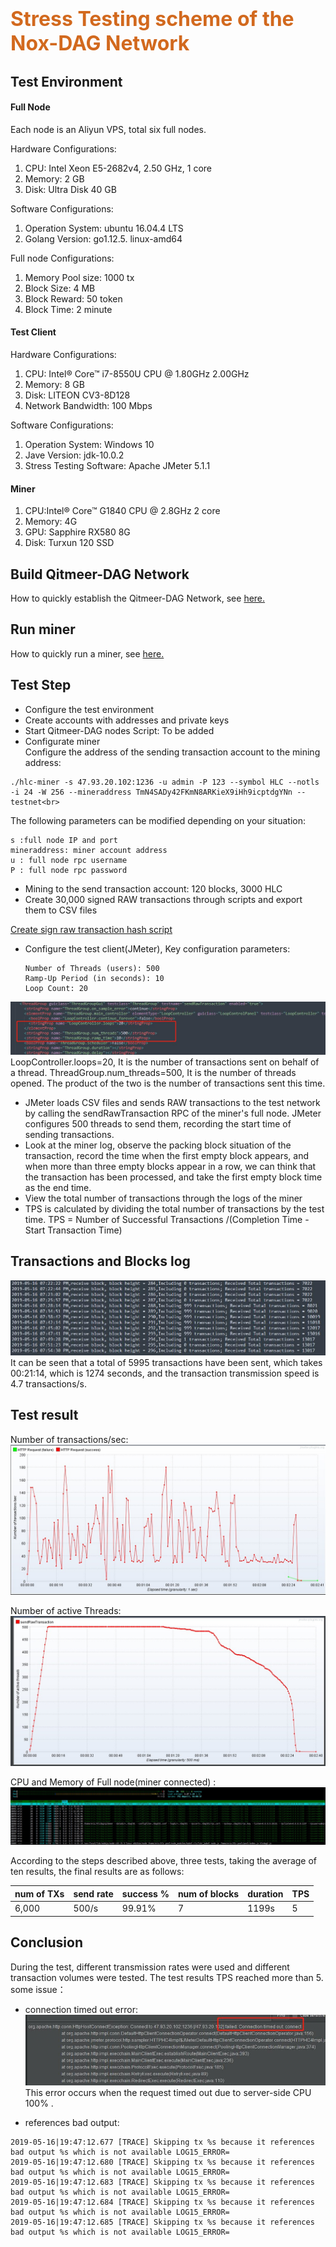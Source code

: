 # <font color=Chocolate size=6>Stress Testing scheme of the Nox-DAG Network</font>

## Test Environment

#### Full Node
Each node is an Aliyun VPS, total six full nodes.

Hardware Configurations:
1. CPU: Intel Xeon E5-2682v4, 2.50 GHz, 1 core
2. Memory: 2 GB
3. Disk: Ultra Disk 40 GB

Software Configurations:
1. Operation System: ubuntu 16.04.4 LTS
2. Golang Version: go1.12.5.  linux-amd64

Full node Configurations:
1. Memory Pool size: 1000 tx
2. Block Size: 4 MB
3. Block Reward: 50 token
4. Block Time: 2 minute

#### Test Client
Hardware Configurations:
1. CPU: Intel® Core™ i7-8550U CPU @ 1.80GHz 2.00GHz
2. Memory: 8 GB
3. Disk: LITEON CV3-8D128
4. Network Bandwidth: 100 Mbps

Software Configurations:
1. Operation System: Windows 10
2. Jave Version: jdk-10.0.2
3. Stress Testing Software: Apache JMeter 5.1.1

#### Miner
1. CPU:Intel® Core™ G1840 CPU @ 2.8GHz 2 core
2. Memory: 4G
3. GPU: Sapphire RX580 8G
4. Disk: Turxun 120 SSD

## Build Qitmeer-DAG Network
How to quickly establish the Qitmeer-DAG Network, see [here.](https://github.com/HalalChain/Nox-DAG-test/blob/master/README.md)

## Run miner
How to quickly run a miner, see [here.](https://github.com/HalalChain/hlc-miner/blob/master/README.md)

## Test Step
- Configure the test environment
- Create accounts with addresses and private keys
- Start Qitmeer-DAG nodes
Script: To be added
- Configurate miner<br>
Configure the address of the sending transaction account to the mining address:<br> 
```asciidoc
./hlc-miner -s 47.93.20.102:1236 -u admin -P 123 --symbol HLC --notls -i 24 -W 256 --mineraddress TmN4SADy42FKmN8ARKieX9iHh9icptdgYNn --testnet<br>
```
The following parameters can be modified depending on your situation:
    
    s :full node IP and port
    mineraddress: miner account address
    u : full node rpc username
    P : full node rpc password
- Mining to the send transaction account: 120 blocks, 3000 HLC
- Create 30,000 signed RAW transactions through scripts and export them to CSV files

[Create sign raw transaction hash script](https://github.com/jamesvan2019/Nox-DAG-test/blob/master/stress_testing_batch_create_transactions_script.md)
- Configure the test client(JMeter), Key configuration parameters:

      Number of Threads (users): 500
      Ramp-Up Period (in seconds): 10
      Loop Count: 20
![JMeter parameters](./images/sendRawTransaction.jpg)
LoopController.loops=20, It is the number of transactions sent on behalf of a thread.
ThreadGroup.num_threads=500, It is the number of threads opened.
The product of the two is the number of transactions sent this time.
- JMeter loads CSV files and sends RAW transactions to the test network 
by calling the sendRawTransaction RPC of the miner's full node. JMeter configures 500 threads to send them, 
recording the start time of sending transactions.
- Look at the miner log, observe the packing block situation of the transaction, record the time when the first empty block appears,
 and when more than three empty blocks appear in a row, we can think that the transaction has been processed, 
 and take the first empty block time as the end time.
- View the total number of transactions through the logs of the miner
- TPS is calculated by dividing the total number of transactions by the test time.
TPS = Number of Successful Transactions /(Completion Time - Start Transaction Time)

## Transactions and Blocks log
![Txs_Blocks_log](./images/transactionLog.jpg)
It can be seen that a total of 5995 transactions have been sent, which takes 00:21:14, 
which is 1274 seconds, and the transaction transmission speed is 4.7 transactions/s.

## Test result
Number of transactions/sec:
![numberOfTransactionPerSecond](./images/numberOfTransactionPerSecond.jpg)

Number of active Threads:
![numberOfActiveThreads](./images/numberOfActiveThreads.jpg)

CPU and Memory of Full node(miner connected) :
![cpuMem](./images/cpuMem.jpg)

According to the steps described above, three tests, taking the average of ten results, 
the final results are as follows:

num of TXs | send rate | success % | num of blocks | duration | TPS 
------------ | ------------- | ------------- | ------------- | ------------- | -------------
6,000 | 500/s  | 99.91% | 7 | 1199s | 5

## Conclusion
During the test, different transmission rates were used and different transaction volumes were tested. 
The test results TPS reached more than 5.
some issue：
- connection timed out error:
![connectionTimeOut](./images/connectionTimeOut.jpg)
This error occurs when the request timed out due to server-side CPU 100% .

- references bad output:
```
2019-05-16|19:47:12.677 [TRACE] Skipping tx %s because it references bad output %s which is not available LOG15_ERROR=
2019-05-16|19:47:12.680 [TRACE] Skipping tx %s because it references bad output %s which is not available LOG15_ERROR=
2019-05-16|19:47:12.683 [TRACE] Skipping tx %s because it references bad output %s which is not available LOG15_ERROR=
2019-05-16|19:47:12.684 [TRACE] Skipping tx %s because it references bad output %s which is not available LOG15_ERROR=
2019-05-16|19:47:12.685 [TRACE] Skipping tx %s because it references bad output %s which is not available LOG15_ERROR=
```



 
 







